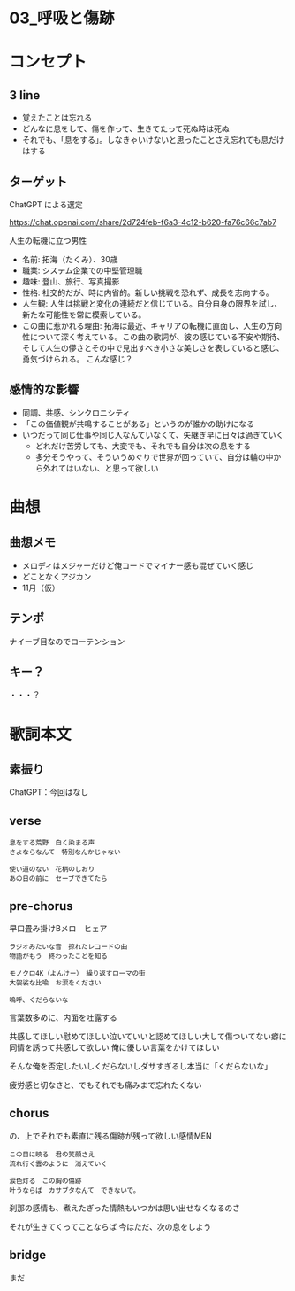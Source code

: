 # 03_呼吸と傷跡

# コンセプト
## 3 line
- 覚えたことは忘れる
- どんなに息をして、傷を作って、生きてたって死ぬ時は死ぬ
- それでも、「息をする」。しなきゃいけないと思ったことさえ忘れても息だけはする

## ターゲット
ChatGPT による選定

https://chat.openai.com/share/2d724feb-f6a3-4c12-b620-fa76c66c7ab7

人生の転機に立つ男性
- 名前: 拓海（たくみ）、30歳
- 職業: システム企業での中堅管理職
- 趣味: 登山、旅行、写真撮影
- 性格: 社交的だが、時に内省的。新しい挑戦を恐れず、成長を志向する。
- 人生観: 人生は挑戦と変化の連続だと信じている。自分自身の限界を試し、新たな可能性を常に模索している。
- この曲に惹かれる理由: 拓海は最近、キャリアの転機に直面し、人生の方向性について深く考えている。この曲の歌詞が、彼の感じている不安や期待、そして人生の儚さとその中で見出すべき小さな美しさを表していると感じ、勇気づけられる。
こんな感じ？

## 感情的な影響
- 同調、共感、シンクロニシティ
- 「この価値観が共鳴することがある」というのが誰かの助けになる
- いつだって同じ仕事や同じ人なんていなくて、矢継ぎ早に日々は過ぎていく
  - どれだけ苦労しても、大変でも、それでも自分は次の息をする
  - 多分そうやって、そういうめぐりで世界が回っていて、自分は輪の中から外れてはいない、と思って欲しい


# 曲想
## 曲想メモ
- メロディはメジャーだけど俺コードでマイナー感も混ぜていく感じ
- どことなくアジカン
- 11月（仮）

## テンポ
ナイーブ目なのでローテンション

## キー？
・・・？

# 歌詞本文

## 素振り
ChatGPT：今回はなし

## verse

```
息をする荒野　白く染まる声
さよならなんて　特別なんかじゃない

使い道のない　花柄のしおり
あの日の前に　セーブできてたら
```

## pre-chorus
早口畳み掛けBメロ　ヒェア
```
ラジオみたいな音　掠れたレコードの曲
物語がもう　終わったことを知る　

モノクロ4K（よんけー）　繰り返すローマの街
大袈裟な比喩　お涙をください

嗚呼、くだらないな
```

言葉数多めに、内面を吐露する

共感してほしい慰めてほしい泣いていいと認めてほしい大して傷ついてない癖に同情を誘って共感して欲しい
俺に優しい言葉をかけてほしい

そんな俺を否定したいしくだらないしダサすぎるし本当に「くだらないな」

疲労感と切なさと、でもそれでも痛みまで忘れたくない


## chorus

の、上でそれでも素直に残る傷跡が残って欲しい感情MEN

```
この目に映る　君の笑顔さえ
流れ行く雲のように　消えていく

涙色灯る　この胸の傷跡
叶うならば　カサブタなんて　できないで。
```

刹那の感情も、煮えたぎった情熱もいつかは思い出せなくなるのさ

それが生きてくってことならば
今はただ、次の息をしよう

## bridge

まだ